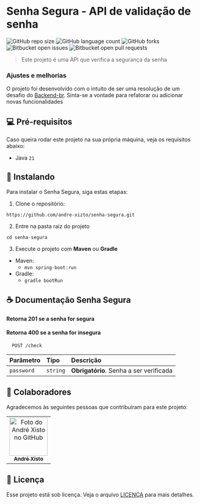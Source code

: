 # Senha Segura - API de validação de senha

![GitHub repo size](https://img.shields.io/github/repo-size/andre-xizto/senha-segura?style=for-the-badge)
![GitHub language count](https://img.shields.io/github/languages/count/andre-xizto/senha-segura?style=for-the-badge)
![GitHub forks](https://img.shields.io/github/forks/andre-xizto/senha-segura?style=for-the-badge)
![Bitbucket open issues](https://img.shields.io/bitbucket/issues/andre-xizto/senha-segura?style=for-the-badge)
![Bitbucket open pull requests](https://img.shields.io/bitbucket/pr-raw/andre-xizto/senha-segura?style=for-the-badge)

> Este projeto é uma API que verifica a segurança da senha

### Ajustes e melhorias

O projeto foi desenvolvido com o intuito de ser uma resolução de um desafio do [Backend-br](https://github.com/backend-br/desafios/tree/master). Sinta-se a vontade para refatorar ou adicionar novas funcionalidades

## 💻 Pré-requisitos

Caso queira rodar este projeto na sua própria máquina, veja os requisitos abaixo:

- Java `21`

## 🚀 Instalando

Para instalar o Senha Segura, siga estas etapas:

1. Clone o repositório:
```
https://github.com/andre-xizto/senha-segura.git
```

2. Entre na pasta raiz do projeto
```
cd senha-segura
```

3. Execute o projeto com **Maven** ou **Gradle**
- Maven:
    - ```mvn spring-boot:run```
- Gradle:
    - ```gradle bootRun```
## ☕ Documentação Senha Segura

#### Retorna 201 se a senha for segura
#### Retorna 400 se a senha for insegura 

```http
  POST /check
```

| Parâmetro  | Tipo       | Descrição                               |
|:-----------| :--------- |:----------------------------------------|
| `password` | `string` | **Obrigatório**. Senha a ser verificada |

## 🤝 Colaboradores

Agradecemos às seguintes pessoas que contribuíram para este projeto:

<table>
  <tr>
    <td align="center">
      <a href="https://github.com/andre-xizto/" title="GitHub de André Xisto">
        <img src="https://avatars.githubusercontent.com/u/35929740" width="100px;" alt="Foto do André Xisto no GitHub"/><br>
        <sub>
          <b>André Xisto</b>
        </sub>
      </a>
    </td>
  </tr>
</table>

## 📝 Licença

Esse projeto está sob licença. Veja o arquivo [LICENÇA](LICENSE.md) para mais detalhes.